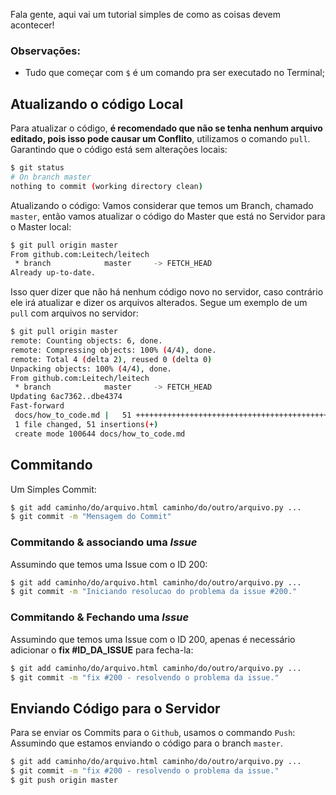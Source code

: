 Fala gente, aqui vai um tutorial simples de como as coisas devem acontecer!
### Observações:
* Tudo que começar com `$` é um comando pra ser executado no Terminal;

## Atualizando o código Local
Para atualizar o código, **é recomendado que não se tenha nenhum arquivo editado, pois isso pode causar um Conflito**, utilizamos o comando `pull`.
Garantindo que o código está sem alterações locais:
```bash
$ git status
# On branch master
nothing to commit (working directory clean)
```

Atualizando o código:
Vamos considerar que temos um Branch, chamado `master`, então vamos atualizar o código do Master que está no Servidor para o Master local:
```bash
$ git pull origin master
From github.com:Leitech/leitech
 * branch            master     -> FETCH_HEAD
Already up-to-date.
```
Isso quer dizer que não há nenhum código novo no servidor, caso contrário ele irá atualizar e dizer os arquivos alterados.
Segue um exemplo de um `pull` com arquivos no servidor:
```bash
$ git pull origin master
remote: Counting objects: 6, done.
remote: Compressing objects: 100% (4/4), done.
remote: Total 4 (delta 2), reused 0 (delta 0)
Unpacking objects: 100% (4/4), done.
From github.com:Leitech/leitech
 * branch            master     -> FETCH_HEAD
Updating 6ac7362..dbe4374
Fast-forward
 docs/how_to_code.md |   51 +++++++++++++++++++++++++++++++++++++++++++++++++++
 1 file changed, 51 insertions(+)
 create mode 100644 docs/how_to_code.md
```


## Commitando
Um Simples Commit:
```bash
$ git add caminho/do/arquivo.html caminho/do/outro/arquivo.py ...
$ git commit -m "Mensagem do Commit"
```
### Commitando & associando uma *Issue*
Assumindo que temos uma Issue com o ID 200:
```bash
$ git add caminho/do/arquivo.html caminho/do/outro/arquivo.py ...
$ git commit -m "Iniciando resolucao do problema da issue #200."
```
### Commitando & Fechando uma *Issue*
Assumindo que temos uma Issue com o ID 200, apenas é necessário adicionar o **fix #ID_DA_ISSUE** para fecha-la:
```bash
$ git add caminho/do/arquivo.html caminho/do/outro/arquivo.py ...
$ git commit -m "fix #200 - resolvendo o problema da issue."
```

## Enviando Código para o Servidor
Para se enviar os Commits para o `Github`, usamos o commando `Push`:
Assumindo que estamos enviando o código para o branch `master`.
```bash
$ git add caminho/do/arquivo.html caminho/do/outro/arquivo.py ...
$ git commit -m "fix #200 - resolvendo o problema da issue."
$ git push origin master
```
